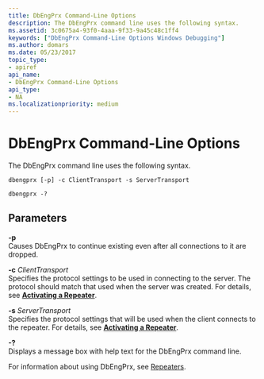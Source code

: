 ```yaml
---
title: DbEngPrx Command-Line Options
description: The DbEngPrx command line uses the following syntax.
ms.assetid: 3c0675a4-93f0-4aaa-9f33-9a45c48c1ff4
keywords: ["DbEngPrx Command-Line Options Windows Debugging"]
ms.author: domars
ms.date: 05/23/2017
topic_type:
- apiref
api_name:
- DbEngPrx Command-Line Options
api_type:
- NA
ms.localizationpriority: medium
---
```


# DbEngPrx Command-Line Options


The DbEngPrx command line uses the following syntax.

```dbgcmd
dbengprx [-p] -c ClientTransport -s ServerTransport 

dbengprx -? 
```

## <span id="ddk_dbengprx_command_line_options_dbg"></span><span id="DDK_DBENGPRX_COMMAND_LINE_OPTIONS_DBG"></span>Parameters


<span id="_______-p______"></span><span id="_______-P______"></span> **-p**   
Causes DbEngPrx to continue existing even after all connections to it are dropped.

<span id="_______-c_______ClientTransport______"></span><span id="_______-c_______clienttransport______"></span><span id="_______-C_______CLIENTTRANSPORT______"></span> **-c** *ClientTransport*   
Specifies the protocol settings to be used in connecting to the server. The protocol should match that used when the server was created. For details, see [**Activating a Repeater**](activating-a-repeater.md).

<span id="_______-s_______ServerTransport______"></span><span id="_______-s_______servertransport______"></span><span id="_______-S_______SERVERTRANSPORT______"></span> **-s** *ServerTransport*   
Specifies the protocol settings that will be used when the client connects to the repeater. For details, see [**Activating a Repeater**](activating-a-repeater.md).

<span id="_______-_______"></span> **-?**   
Displays a message box with help text for the DbEngPrx command line.

For information about using DbEngPrx, see [Repeaters](repeaters.md).

 

 





